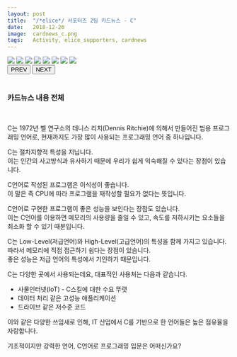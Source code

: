 ```yaml
---
layout: post
title:  "/*elice*/ 서포터즈 2팀 카드뉴스 - C"
date:   2018-12-26
image:  cardnews_c.png
tags:   Activity, elice_supporters, cardnews
---
```



<link href="cardnews/styles.css" rel="stylesheet">

<div class="container">
<div class="album">
<div class="images">
<img src="/images/cardnews/c0.png">
<img src="/images/cardnews/c1.png">
<img src="/images/cardnews/c2.png">
<img src="/images/cardnews/c3.png">
<img src="/images/cardnews/c4.png">
<img src="/images/cardnews/c5.png">
<img src="/images/cardnews/c6.png">
<img src="/images/cardnews/c7.png">
</div>
</div>
<button class="prev">PREV</button>
<button class="next">NEXT</button>  
</div>
<script>
let num_img = document.images.length;
</script>
<script src="cardnews/script.js"></script>


<br>

### 카드뉴스 내용 전체

<br>

C는 1972년 벨 연구소의 데니스 리치(Dennis Ritchie)에 의해서 만들어진 범용 프로그래밍 언어로, 현재까지도 가장 많이 사용되는 프로그래밍 언어 중 하나입니다.  
  
C는 절차지향적 특성을 지닙니다.  
이는 인간의 사고방식과 유사하기 때문에 우리가 쉽게 익숙해질 수 있다는 장점이 있습니다.  
  
C언어로 작성된 프로그램은 이식성이 좋습니다.  
이 말은 즉 CPU에 따라 프로그램을 재작성할 필요가 없다는 뜻입니다.  
  
C언어로 구현한 프로그램이 좋은 성능을 보인다는 장점도 있습니다.  
이는 C언어를 이용하면 메모리의 사용량을 줄일 수 있고, 속도를 저하시키는 요소들을 최소화 할 수 있기 때문입니다.  
  
C는 Low-Level(저급언어)와 High-Level(고급언어)의 특성을 함께 가지고 있습니다.  
따라서 메모리에 직접 접근하기 쉽다는 장점이 있습니다.  
좋은 성능은 저급 언어의 특성에서 기인하기 때문입니다.  
  
C는 다양한 곳에서 사용되는데요, 대표적인 사용처는 다음과 같습니다.  
- 사물인터넷(IoT) - C스킬에 대한 수요 뚜렷
- 데이터 처리 같은 고성능 애플리케이션
- 드라이브 같은 저수준 코드

이와 같은 다양한 쓰임새로 인해, IT 산업에서 C를 기반으로 한 언어들은 높은 점유율을 자랑합니다.  
  
기초적이지만 강력한 언어, C언어로 프로그래밍 입문은 어떠신가요?